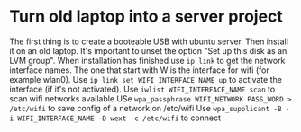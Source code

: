 # Turn old laptop into a server project
The first thing is to create a booteable USB with ubuntu server.
Then install it on an old laptop. It's important to unset the option "Set up this disk as an LVM group".
When installation has finished use `ip link` to get the network interface names. The one that start with W is the interface for wifi (for example wlan0).
Use `ip link set WIFI_INTERFACE_NAME up` to activate the interface (if it's not activated).
Use `iwlist WIFI_INTERFACE_NAME scan` to scan wifi networks available
USe `wpa_passphrase WIFI_NETWORK PASS_WORD > /etc/wifi` to save config of a network on /etc/wifi
Use `wpa_supplicant -B -i WIFI_INTERFACE_NAME -D wext -c /etc/wifi` to connect

